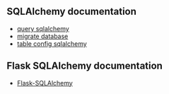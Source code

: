 ## **SQLAlchemy** documentation

- [query sqlalchemy](https://docs.sqlalchemy.org/en/13/orm/query.html)
- [migrate database](https://flask-migrate.readthedocs.io/en/latest/)
- [table config sqlalchemy](https://docs.sqlalchemy.org/en/13/orm/extensions/declarative/table_config.html)

## Flask SQLAlchemy documentation

- [Flask-SQLAlchemy](https://flask-sqlalchemy.palletsprojects.com/en/2.x/)
